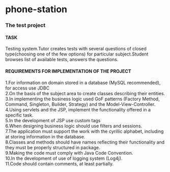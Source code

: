 # phone-station
### The test project

#### TASK
Testing system.Tutor creates tests with several questions of closed type(choosing one of the few options) for particular subject.Student browses list of available tests, answers the questions.

#### REQUIREMENTS FOR IMPLEMENTATION OF THE PROJECT
   1.For information on domain stored in a database (MySQL recommended), for access use JDBC <br />
   2.On the basis of the subject area to create classes describing their entities. <br />
   3.In implementing the business logic used GoF patterns (Factory Method, Command, Singleton, Builder, Strategy) and the Model-View-Controller. <br />
   4.Using servlets and the JSP, implement the functionality offered in a specific task. <br />
   5.In the development of JSP use custom tags <br />
   6.When designing business logic should use filters and sessions. <br />
   7.The application must support the work with the cyrillic alphabet, including at storing information in the database. <br />
   8.Classes and methods should have names reflecting their functionality and they must be properly structured in package. <br />
   9.Making the code must comply with Java Code Convention. <br />
   10.In the development of use of logging system (Log4j). <br />
   11.Code should contain comments, at least partially. <br />
